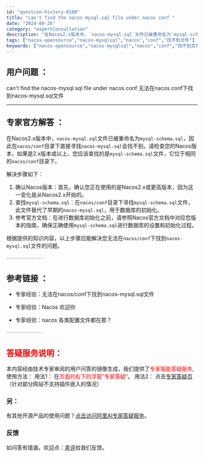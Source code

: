 ```yaml
---
id: "question-history-8180"
title: "can't find the nacos-mysql.sql file under nacos conf "
date: "2024-09-26"
category: "expertConsultation"
description: "在Nacos2.x版本中，`nacos-mysql.sql`文件已被重命名为`mysql-schema.sql`，因此在`nacos/conf`目录下直接寻找`nacos-mysql.sql`会找不到。请检查您的Nacos版本，如果是2.x版本或以上，您应该查找的是`mysql-schema.sql"
tags: ["nacos-opensource","nacos-mysqlsql","nacos","conf","找不到文件"]
keywords: ["nacos-opensource","nacos-mysqlsql","nacos","conf","找不到文件"]
---
```


## 用户问题 ： 
 can't find the nacos-mysql.sql file under nacos conf 无法在nacos conf下找到nacos-mysql.sql文件  

---------------
## 专家官方解答 ：

在Nacos2.x版本中，`nacos-mysql.sql`文件已被重命名为`mysql-schema.sql`，因此在`nacos/conf`目录下直接寻找`nacos-mysql.sql`会找不到。请检查您的Nacos版本，如果是2.x版本或以上，您应该查找的是`mysql-schema.sql`文件，它位于相同的`nacos/conf`目录下。

解决步骤如下：

1. 确认Nacos版本：首先，确认您正在使用的是Nacos2.x或更高版本，因为这一变化是从Nacos2.x开始的。
2. 查找`mysql-schema.sql`：在`nacos/conf`目录下寻找`mysql-schema.sql`文件，此文件替代了早期的`nacos-mysql.sql`，用于数据库的初始化。
3. 参考官方文档：在进行数据库初始化之前，请参照Nacos官方文档中对应您版本的指南，确保正确使用`mysql-schema.sql`进行数据库的设置和初始化过程。

根据提供的知识内容，以上步骤应能解决您无法在`nacos/conf`下找到`nacos-mysql.sql`文件的问题。


<font color="#949494">---------------</font> 


## 参考链接 ：

* 专家经验：无法在nacos/conf下找到nacos-mysql.sql文件 
 
 * 专家经验：Nacos 欢迎你 
 
 * 专家经验：nacos 各类配置文件都在那？ 


 <font color="#949494">---------------</font> 
 


## <font color="#FF0000">答疑服务说明：</font> 

本内容经由技术专家审阅的用户问答的镜像生成，我们提供了<font color="#FF0000">专家智能答疑服务</font>,使用方法：
用法1： 在<font color="#FF0000">页面的右下的浮窗”专家答疑“</font>。
用法2： 点击[专家答疑页](https://answer.opensource.alibaba.com/docs/intro)（针对部分网站不支持插件嵌入的情况）
### 另：


有其他开源产品的使用问题？[点击访问阿里AI专家答疑服务](https://answer.opensource.alibaba.com/docs/intro)。
### 反馈
如问答有错漏，欢迎点：[差评](https://ai.nacos.io/user/feedbackByEnhancerGradePOJOID?enhancerGradePOJOId=13540)给我们反馈。
